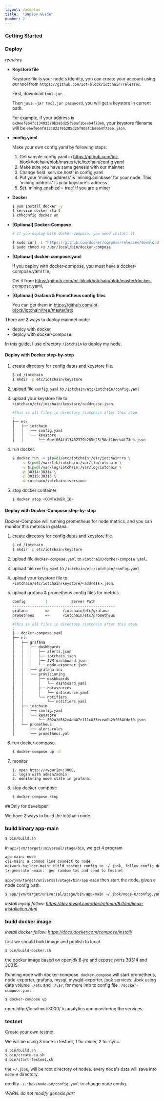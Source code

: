 ```yaml
---
layout: docsplus
title:  "Deploy Guide"
number: 2
---
```


### Getting Started

### Deploy

*requires*
- **Keystore file**

    Keystore file is your node's identity, you can create your account using our tool from `https://github.com/iot-block/iotchain/releases`.
    
    First, download `tool.jar`.
    
    Then `java -jar tool.jar password`, you will get a keystore in current path.
    
    For example, if your address is `0x0eef064fd13402379b285d25f90af1beeb4f73eb`, your keystore filename will be `0eef064fd13402379b285d25f90af1beeb4f73eb.json`.

- **config.yaml**
    
    Make your own config.yaml by following steps:
    1. Get sample config.yaml in https://github.com/iot-block/iotchain/blob/master/etc/iotchain/config.yaml
    2. Make sure you have same genesis with our mainnet
    3. Change field 'service.host' in config.yaml
    4. Put your 'mining.address' & 'mining.coinbase' for your node. This 'mining.address' is your keystore's address.
    5. Set 'mining.enabled = true' if you are a miner
- **Docker**
    
    ```bash
    $ yum install docker -y
    $ service docker start
    $ chkconfig docker on
    ```
- **[Optional] Docker-Compose**

    ```bash
    # If you deploy with docker-compose, you need install it.
  
    $ sudo curl -L "https://github.com/docker/compose/releases/download/1.24.0/docker-compose-$(uname -s)-$(uname -m)" -o /usr/local/bin/docker-compose
    $ sudo chmod +x /usr/local/bin/docker-compose
    ```

- **[Optional] docker-compose.yaml**
    
    If you deploy with docker-compose, you must have a docker-compose.yaml file,
  
    Get it from https://github.com/iot-block/iotchain/blob/master/docker-compose.yaml, 

- **[Optional] Grafana & Prometheus config files**
    
    You can get them in  https://github.com/iot-block/iotchain/tree/master/etc

There are 2 ways to deploy mainnet node: 

- deploy with docker
- deploy with docker-compose.

In this guide, I use directory `/iotchain` to deploy my node.

#### Deploy with Docker step-by-step
1. create directory for config datas and keystore file.

    ```bash
    $ cd /iotchain
    $ mkdir -p etc/iotchain/keystore
    ```

2. upload file `config.yaml` to `/iotchain/etc/iotchain/config.yaml`
3. upload your keystore file to `/iotchain/etc/iotchain/keystore/<address>.json`.
    ```bash
    #This is all files in directory /iotchain after this step.
    .
    ├── etc
    │   ├── iotchain
    │   │   ├── config.yaml
    │   │   └── keystore
    │   │       └── 0eef064fd13402379b285d25f90af1beeb4f73eb.json
    ```
    
4. run docker.
    ```bash
    $ docker run -v $(pwd)/etc/iotchain:/etc/iotchain:ro \
        -v $(pwd)/var/lib/iotchain:/var/lib/iotchain \
        -v $(pwd)/var/log/iotchain:/var/log/iotchain \
        -p 30314:30314 \
        -p 30315:30315 \
        -d iotchain/iotchain:<version>
    ```
5. stop docker container.
    ```bash
    $ docker stop <CONTAINER_ID>
    ```
#### Deploy with Docker-Compose step-by-step
Docker-Compose will running prometheus for node metrics, and you can monitor this metrics in grafana. 

1. create directory for config datas and keystore file.

    ```bash
    $ cd /iotchain
    $ mkdir -p etc/iotchain/keystore
    ```
2. upload file `docker-compose.yaml` to `/iotchain/docker-compose.yaml`.
3. upload file `config.yaml` to `/iotchain/etc/iotchain/config.yaml`
4. upload your keystore file to `/iotchain/etc/iotchain/keystore/<address>.json`.    
5. upload grafana & prometheus config files for metrics
    
    ```bash
    Config         |           Server Path
    -----------------------------------------------
    grafana        =>      /iotchain/etc/grafana 
    prometheus     =>      /iotchain/etc/prometheus 
 
    #This is all files in directory /iotchain after this step.
    .
    ├── docker-compose.yaml
    ├── etc
    │   ├── grafana
    │   │   ├── dashboards
    │   │   │   ├── alerts.json
    │   │   │   ├── iotchain.json
    │   │   │   ├── JVM dashboard.json
    │   │   │   └── node-exporter.json
    │   │   ├── grafana.ini
    │   │   └── provisioning
    │   │       ├── dashboards
    │   │       │   └── dashboard.yaml
    │   │       ├── datasources
    │   │       │   └── datasource.yaml
    │   │       └── notifiers
    │   │           └── notifiers.yaml
    │   ├── iotchain
    │   │   ├── config.yaml
    │   │   └── keystore
    │   │       └── 502a2d562e4ab07c111c833ecea0b29f034fdef9.json
    │   └── prometheus
    │       ├── alert.rules
    │       └── prometheus.yml
    ```
6. run docker-compose.

    ```bash
    $ docker-compose up -d
    ```
7. monitor

    ```
    1. open http://<yourIp>:3000,
    2. login with admin/admin,
    3. monitoring node state in grafana.
    ```

8. stop docker-compose

    ```bash
    $ docker-compose stop
    ```
    
##Only for developer

We have 2 ways to build the iotchain node.

### build binary app-main

```bash
$ bin/build.sh
```

in `app/jvm/target/universal/stage/bin`, we get 4 program
```bash
app-main: node
cli-main: a commod line connect to node
network-builder-main: build testnet config in ~/.jbok, follow config doc to build configs.
tx-generator-main:  gen random txs and send to testnet
```

`app/jvm/target/universal/stage/bin/app-main`
then start the node, given a node config path.
```bash
$ app/jvm/target/universal/stage/bin/app-main ~/.jbok/node-0/config.yaml
```

*install mysql follow: https://dev.mysql.com/doc/refman/8.0/en/linux-installation.html*

### build docker image

*install docker follow: https://docs.docker.com/compose/install/*

first we should build image and publish to local.

```bash
$ bin/build-docker.sh
``` 

the docker image based on openjdk:8-jre and expose ports 30314 and 30315.

Running node with docker-compose.
`docker-compose` will start prometheus, node-exporter, grafana, mysql,  mysqld-exporter, jbok services.
Jbok using data volume `./etc` and `./var`, for more info to config file `./docker-compose.yaml`.
```bash
$ docker-compose up
```

open http://localhost:3000/ to analytics and monitoring the services.

### testnet

Create your own testnet. 

We will be using 3 node in testnet, 1 for miner, 2 for sync.

```bash
$ bin/build.sh
$ bin/create-ca.sh
$ bin/start-testnet.sh
```

the `~/.jbok`, will be root directory of nodes. every node's data will save into `node-#` directory.

modify `~/.jbok/node-$#/config.yaml` to change node config.

*WARN: do not modify genesis part*

